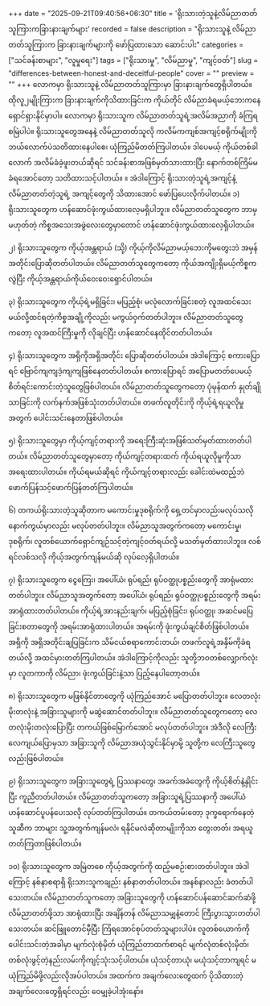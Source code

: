 +++
date = "2025-09-21T09:40:56+06:30"
title = 'ရိုးသားတဲ့သူနဲ့လိမ်ညာတတ်သူကြားကခြားနားချက်များ'
recorded = false
description = "ရိုးသားသူနဲ့ လိမ်ညာတတ်သူကြားက ခြားနားချက်များကို ဖော်ပြထားသော ဆောင်းပါး"
categories = ["သင်ခန်းစာများ", "လူမှုရေး"]
tags = ["ရိုးသားမှု", "လိမ်ညာမှု", "ကျင့်ဝတ်"]
slug = "differences-between-honest-and-deceitful-people"
cover = ""
preview = ""
+++
လောကမှာ ရိုးသားသူနဲ့ လိမ်ညာတတ်သူကြားမှာ ခြားနားချက်တွေရှိပါတယ်။ ထိုလူ၂မျိုးကြားက ခြားနားချက်ကိုသိထားခြင်းက ကိုယ်တိုင် လိမ်ညာခံရမယ့်ဘေးကနေ ရှောင်ရှားနိုင်မှာပါ။ လောကမှာ ရိုးသားသူက လိမ်ညာတတ်သူရဲ့အလိမ်အညာကို ခံကြရစမြဲပါပဲ။ ရိုးသားသူတွေအနေနဲ့ လိမ်ညာတတ်သူလို ကလိမ်ကကျစ်အကျင့်စရိုက်မျိုးကို ဘယ်လောက်ပဲသတိထားနေပါစေ၊ ယုံကြည်မိတတ်ကြပါတယ်။ ဒါပေမယ့် ကိုယ်တစ်ခါလောက် အလိမ်ခံခဲ့ဖူးတယ်ဆိုရင် သင်ခန်းစာအဖြစ်မှတ်သားထားပြီး နောက်တစ်ကြိမ်မခံရအောင်တော့ သတိထားသင့်ပါတယ်။ ။ အဲဒါကြောင့် ရိုးသားတဲ့သူရဲ့အကျင့်နဲ့ လိမ်ညာတတ်တဲ့သူရဲ့ အကျင့်တွေကို သိထားအောင် ဖော်ပြပေးလိုက်ပါတယ်။
၁) ရိုးသားသူတွေက ဟန်ဆောင်ဖုံးကွယ်ထားလေ့မရှိပါဘူး။ လိမ်ညာတတ်သူတွေက ဘာမှမဟုတ်တဲ့ ကိစ္စအသေးအဖွဲလေးတွေမှာတောင် ဟန်ဆောင်ဖုံးကွယ်ထားလေ့ရှိပါတယ်။

၂) ရိုးသားသူတွေက ကိုယ့်အန္တရာယ် (သို့) ကိုယ့်ကိုလိမ်ညာမယ့်ဘေးကိုမတွေးဘဲ အမှန်အတိုင်းပြောဆိုတတ်ပါတယ်။ လိမ်ညာတတ်သူတွေကတော့ ကိုယ်အကျိုးရှိမယ့်ကိစ္စကလွဲပြီး ကိုယ့်အန္တရာယ်ကိုယ်ဝေးဝေးရှောင်ပါတယ်။

၃) ရိုးသားသူတွေက ကိုယ့်ရဲ့မရှိခြင်း၊ မပြည့်စုံ၊ မလုံလောက်ခြင်းစတဲ့ လူအထင်သေးမယ်လို့ထင်ရတဲ့ကိစ္စအချို့ကိုလည်း မကွယ်ဝှက်တတ်ပါဘူး။ လိမ်ညာတတ်သူတွေကတော့ လူအထင်ကြီးမှုကို လိုချင်ပြီး ဟန်ဆောင်နေထိုင်တတ်ပါတယ်။

၄) ရိုးသားသူတွေက အရှိကိုအရှိအတိုင်း ပြောဆိုတတ်ပါတယ်။ အဲဒါကြောင့် စကားပြောရင် ဗြောင်ကျကျဒဲ့ကျကျဖြစ်နေတတ်ပါတယ်။ စကားပြောရင် အပြောမတတ်ပေမယ့် စိတ်ရင်းကောင်းတဲ့သူတွေဖြစ်ပါတယ်။ လိမ်ညာတတ်သူတွေကတော့ ပုံမုန်ထက် နှုတ်ချိုသာခြင်းကို လက်နက်အဖြစ်သုံးတတ်ပါတယ်။ တဖက်လူတိုင်းကို ကိုယ့်ရဲ့ရယူလိုမှုအတွက် ပေါင်းသင်းနေတာဖြစ်ပါတယ်။

၅) ရိုးသားသူတွေမှာ ကိုယ့်ကျင့်တရားကို အရေးကြီးဆုံးအဖြစ်သတ်မှတ်ထားတတ်ပါတယ်။ လိမ်ညာတတ်သူတွေမှာတော့ ကိုယ်ကျင့်တရားထက် ကိုယ်ရယူလိုမှုကိုသာ အရေးထားပါတယ်။ ကိုယ်ရမယ်ဆိုရင် ကိုယ်ကျင့်တရားလည်း ခေါင်းထဲမထည့်ဘဲ ဖောက်ပြန်သင့်ဖောက်ပြန်တတ်ကြပါတယ်။

၆) တကယ်ရိုးသားတဲ့သူဆိုတာက မကောင်းမှုဒုစရိုက်ကို ရှေ့တင်မှာလည်းမလုပ်သလို နောက်ကွယ်မှာလည်း မလုပ်တတ်ပါဘူး။ လိမ်ညာသူအတွက်ကတော့ မကောင်းမှု၊ ဒုစရိုက်၊ လူတစ်ယောက်ရှောင်ကျဉ်သင့်တဲ့ကျင့်ဝတ်ရယ်လို့ မသတ်မှတ်ထားပါဘူး။ လစ်ရင်လစ်သလို ကိုယ့်အတွက်ကျန်မယ်ဆို လုပ်လေ့ရှိပါတယ်။

၇) ရိုးသားသူတွေက ငွေကြေး၊ အပေါ်ယံ၊ ရုပ်ရည်၊ ရုပ်ဝတ္ထုပစ္စည်းတွေကို အာရုံမထားတတ်ပါဘူး။ လိမ်ညာသူအတွက်တော့ အပေါ်ယံ၊ ရုပ်ရည်၊ ရုပ်ဝတ္ထုပစ္စည်းတွေကို အရမ်းအာရုံထားတတ်ပါတယ်။ ကိုယ့်ရဲ့အားနည်းချက်၊ မပြည့်စုံခြင်း၊ ရုပ်ဝတ္ထု၊ အဆင်မပြေခြင်းစတာတွေကို အရမ်းအာရုံထားပါတယ်။ အရမ်းကို ဖုံးကွယ်ချင်စိတ်ဖြစ်ပါတယ်။ အရှိကို အရှိအတိုင်းချပြခြင်းက သိမ်ငယ်စရာကောင်းတယ်၊ တဖက်လူရဲ့အနှိမ်ကိုခံရတယ်လို့ အထင်မှားတတ်ကြပါတယ်။ အဲဒါကြောင့်ကိုလည်း သူတို့ဘဝတစ်လျှောက်လုံးမှာ လူတကာကို လိမ်ညာ၊ ဖုံးကွယ်ခြင်းနဲ့သာ ပြည့်နေပါတော့တယ်။

၈) ရိုးသားသူတွေက မဖြစ်နိုင်တာတွေကို ယုံကြည်အောင် မပြောတတ်ပါဘူး။ လေတလုံးမိုးတလုံးနဲ့ အခြားသူများကို မဆွဲဆောင်တတ်ပါဘူး။ လိမ်ညာတတ်သူတွေကတော့ လေတလုံးမိုးတလုံးပြောပြီး တကယ်ဖြစ်မြောက်အောင် မလုပ်တတ်ပါဘူး။ အဲဒီလို လေကြီးလေကျယ်ပြောမှသာ အခြားသူကို လိမ်ညာအယုံသွင်းနိုင်မှာမို့ သူတို့က လေကြီးသူတွေလည်းဖြစ်ပါတယ်။

၉) ရိုးသားသူတွေက အခြားသူတွေရဲ့ ပြဿနာတွေ၊ အခက်အခဲတွေကို ကိုယ့်စိတ်နဲ့နှိုင်းပြီး ကူညီတတ်ပါတယ်။ လိမ်ညာတတ်သူကတော့ အခြားသူရဲ့ပြဿနာကို အပေါ်ယံဟန်ဆောင်ပူပန်ပေးသလို လုပ်တတ်ကြပါတယ်။ တကယ်တမ်းတော့ ဒုက္ခရောက်နေတဲ့သူဆီက ဘာများ သူ့အတွက်ကျန်မလဲ၊ ရနိုင်မလဲဆိုတာမျိုးကိုသာ တွေးတတ်၊ အရယူတတ်ကြတာဖြစ်ပါတယ်။

၁၀) ရိုးသားသူတွေက အမြဲတစေ ကိုယ့်အတွက်ကို ထည့်မစဉ်းစားတတ်ပါဘူး။ အဲဒါကြောင့် နစ်နာစရာရှိ ရိုးသားသူကချည်း နစ်နာတတ်ပါတယ်။ အနစ်နာလည်း ခံတတ်ပါသေးတယ်။ လိမ်ညာတတ်သူကတော့ အခြားသူတွေကို ဟန်ဆောင်ပန်ဆောင်ဆက်ဆံဖို့ လိမ်ညာတတ်ဖို့သာ အာရုံထားပြီး အချိန်တန် လိမ်ညာသမျှနဲ့တောင် ကြီးပွားသွားတတ်ပါသေးတယ်။ ဆင်ဖြူတောင်မှီပြီး ကြံရအောင်စုပ်တတ်သူများပါပဲ။
လူတစ်ယောက်ကိုပေါင်းသင်းတဲ့အခါမှာ မျက်လုံးစုံမှိတ် ယုံကြည်တာထက်စာရင် မျက်လုံတစ်လုံးမှိတ်၊ တစ်လုံးဖွင့်တဲ့နည်းလမ်းကိုကျင့်သုံးသင့်ပါတယ်။ ယုံသင့်တာယုံ၊ မယုံသင့်တာကျရင် မယုံကြည်မိဖို့လည်းလိုအပ်ပါတယ်။ အထက်က အချက်လေးတွေထက် ပိုသိထားတဲ့အချက်လေးတွေရှိရင်လည်း ဝေမျှခဲ့ပါအုံးနော်။ 